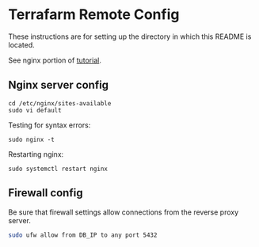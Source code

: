 # Terrafarm Remote Config

These instructions are for setting up the directory in which this README is located.

See nginx portion of [tutorial][1].

## Nginx server config
```
cd /etc/nginx/sites-available
sudo vi default
```

Testing for syntax errors:
```
sudo nginx -t
```

Restarting nginx:
```
sudo systemctl restart nginx
```

[1]: https://www.digitalocean.com/community/tutorials/how-to-set-up-a-node-js-application-for-production-on-ubuntu-16-04#set-up-nginx-as-a-reverse-proxy-server

## Firewall config

Be sure that firewall settings allow connections from the reverse proxy server.
```bash
sudo ufw allow from DB_IP to any port 5432
```
